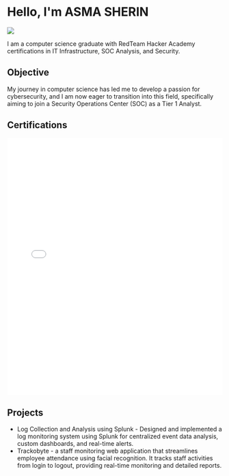 # Hello, I'm ASMA SHERIN
<a href="www.linkedin.com/in/asma-sherin-9124j"><img src="https://img.shields.io/badge/-LinkedIn-0072b1?&style=for-the-badge&logo=linkedin&logoColor=white" /></a>


I am a computer science graduate with RedTeam Hacker Academy certifications in IT Infrastructure, SOC Analysis, and Security.
## Objective


My journey in computer science has led me to develop a passion for cybersecurity, and I am now eager to transition into this field, specifically aiming to join a Security Operations Center (SOC) as a Tier 1 Analyst.



## Certifications
<div>
<embed src="file:///D:/New%20folder/ECC-CSA-Certificate.pdf" type="application/pdf" width="100%" height="600px" />

</div>

## Projects
- Log Collection and Analysis using Splunk - Designed and implemented a log monitoring system
using Splunk for centralized event data analysis, custom dashboards, and real-time alerts.
- Trackobyte - a staff monitoring web application that streamlines employee attendance using facial
recognition. It tracks staff activities from login to logout, providing real-time monitoring and detailed
reports.
